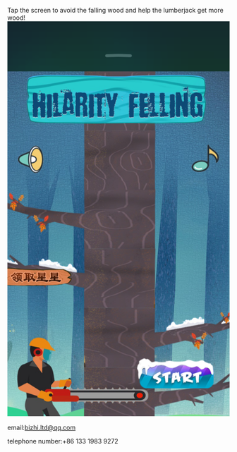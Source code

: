 Tap the screen to avoid the falling wood and help the lumberjack get more wood!![](1.PNG)

email:bizhi.ltd@qq.com

telephone number:+86 133 1983 9272